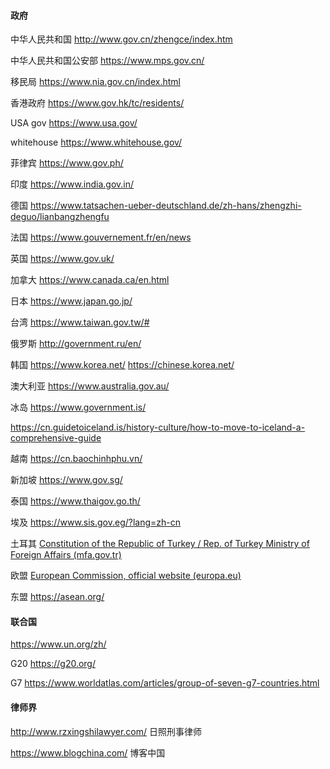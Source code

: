 #### 政府

中华人民共和国        http://www.gov.cn/zhengce/index.htm

中华人民共和国公安部      https://www.mps.gov.cn/

移民局    https://www.nia.gov.cn/index.html

香港政府   https://www.gov.hk/tc/residents/

USA gov    https://www.usa.gov/

whitehouse    https://www.whitehouse.gov/

菲律宾    https://www.gov.ph/

印度  https://www.india.gov.in/

德国   https://www.tatsachen-ueber-deutschland.de/zh-hans/zhengzhi-deguo/lianbangzhengfu

法国   https://www.gouvernement.fr/en/news

英国  https://www.gov.uk/

加拿大  https://www.canada.ca/en.html

日本   https://www.japan.go.jp/

台湾  https://www.taiwan.gov.tw/#

俄罗斯  http://government.ru/en/

韩国   https://www.korea.net/      https://chinese.korea.net/

澳大利亚    https://www.australia.gov.au/

冰岛   https://www.government.is/          

https://cn.guidetoiceland.is/history-culture/how-to-move-to-iceland-a-comprehensive-guide

越南   https://cn.baochinhphu.vn/

新加坡  https://www.gov.sg/

泰国   https://www.thaigov.go.th/

埃及 https://www.sis.gov.eg/?lang=zh-cn

土耳其  [Constitution of the Republic of Turkey / Rep. of Turkey Ministry of Foreign Affairs (mfa.gov.tr)](https://www.mfa.gov.tr/constitution-of-the-republic-of-turkey.en.mfa)

欧盟  [European Commission, official website (europa.eu)](https://ec.europa.eu/info/index_en)

东盟  https://asean.org/





#### 联合国

https://www.un.org/zh/

G20    https://g20.org/

G7  https://www.worldatlas.com/articles/group-of-seven-g7-countries.html



#### 律师界

http://www.rzxingshilawyer.com/  日照刑事律师

https://www.blogchina.com/   博客中国